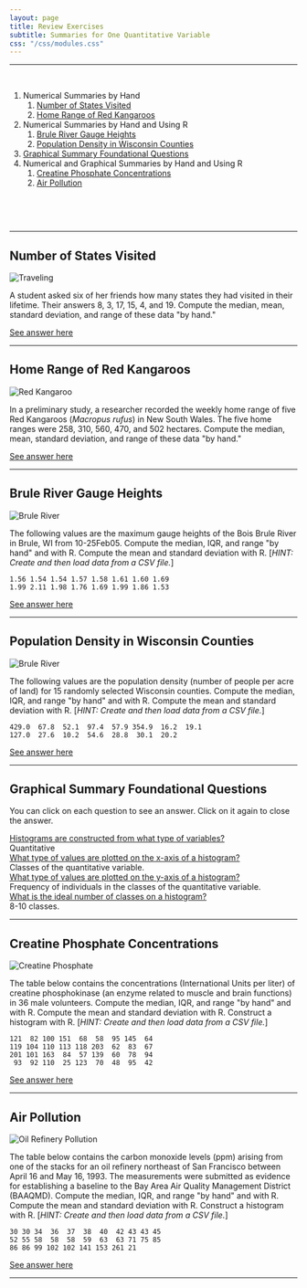 ```yaml
---
layout: page
title: Review Exercises
subtitle: Summaries for One Quantitative Variable
css: "/css/modules.css"
---
```


----

&nbsp;

1. Numerical Summaries by Hand
    1. [Number of States Visited](#number-of-states-visited)
    1. [Home Range of Red Kangaroos](#home-range-of-red-kangaroos)
1. Numerical Summaries by Hand and Using R
    1. [Brule River Gauge Heights](#brule-river-gauge-heights)
    1. [Population Density in Wisconsin Counties](#population-density-in-wisconsin-counties)
1. [Graphical Summary Foundational Questions](#graphical-summary-foundational-questions)
1. Numerical and Graphical Summaries by Hand and Using R
    1. [Creatine Phosphate Concentrations](#creatine-phosphate-concentrations)
    1. [Air Pollution](#air-pollution)

&nbsp;

&nbsp;

----

## Number of States Visited
<img src="zimgs/travel.jpg" alt="Traveling" class="img-right">

A student asked six of her friends how many states they had visited in their lifetime. Their answers 8, 3, 17, 15, 4, and 19. Compute the median, mean, standard deviation, and range of these data "by hand."

[See answer here](zRevExAns/UEDAQuant1.html#number-of-states-visited)

----

## Home Range of Red Kangaroos
<img src="zimgs/red_kangaroo.jpg" alt="Red Kangaroo" class="img-right">

In a preliminary study, a researcher recorded the weekly home range of five Red Kangaroos (*Macropus rufus*) in New South Wales. The five home ranges were 258, 310, 560, 470, and 502 hectares. Compute the median, mean, standard deviation, and range of these data "by hand."

[See answer here](zRevExAns/UEDAQuant1.html#home-range-of-red-kangaroos)

----

## Brule River Gauge Heights
<img src="zimgs/BruleRiver.jpg" alt="Brule River" class="img-right">

The following values are the maximum gauge heights of the Bois Brule River in Brule, WI from 10-25Feb05. Compute the median, IQR, and range "by hand" and with R. Compute the mean and standard deviation with R. [*HINT: Create and then load data from a CSV file.*]

```
1.56 1.54 1.54 1.57 1.58 1.61 1.60 1.69
1.99 2.11 1.98 1.76 1.69 1.99 1.86 1.53
```

[See answer here](zRevExAns/UEDAQuant1.html#brule-river-gauge-heights)

----

## Population Density in Wisconsin Counties
<img src="zimgs/Janesville.jpg" alt="Brule River" class="img-right">

The following values are the population density (number of people per acre of land) for 15 randomly selected Wisconsin counties. Compute the median, IQR, and range "by hand" and with R. Compute the mean and standard deviation with R. [*HINT: Create and then load data from a CSV file.*]

```
429.0  67.8  52.1  97.4  57.9 354.9  16.2  19.1
127.0  27.6  10.2  54.6  28.8  30.1  20.2
```

[See answer here](zRevExAns/UEDAQuant1.html#population-density-in-wisconsin-counties)

----

## Graphical Summary Foundational Questions

You can click on each question to see an answer. Click on it again to close the answer.

<div class="panel-group">
  <div class="panel panel-default">
    <div class="panel-heading">
      <div class="panel-title">
        <a data-toggle="collapse" href="#Hist1">Histograms are constructed from what type of variables?</a>
      </div>
    </div>
    <div id="Hist1" class="panel-collapse collapse">
      <div class="panel-body">Quantitative</div>
    </div>
  </div>
  
  <div class="panel panel-default">
    <div class="panel-heading">
      <div class="panel-title">
        <a data-toggle="collapse" href="#Hist2">What type of values are plotted on the x-axis of a histogram?</a>
      </div>
    </div>
    <div id="Hist2" class="panel-collapse collapse">
      <div class="panel-body">Classes of the quantitative variable.</div>
    </div>
  </div>

  <div class="panel panel-default">
    <div class="panel-heading">
      <div class="panel-title">
        <a data-toggle="collapse" href="#Hist3">What type of values are plotted on the y-axis of a histogram?</a>
      </div>
    </div>
    <div id="Hist3" class="panel-collapse collapse">
      <div class="panel-body">Frequency of individuals in the classes of the quantitative variable.</div>
    </div>
  </div>

  <div class="panel panel-default">
    <div class="panel-heading">
      <div class="panel-title">
        <a data-toggle="collapse" href="#Hist4">What is the ideal number of classes on a histogram?</a>
      </div>
    </div>
    <div id="Hist4" class="panel-collapse collapse">
      <div class="panel-body">8-10 classes.</div>
    </div>
  </div>

</div>

----

## Creatine Phosphate Concentrations
<img src="zimgs/creatine_phosphate.jpg" alt="Creatine Phosphate" class="img-right">

The table below contains the concentrations (International Units per liter) of creatine phosphokinase (an enzyme related to muscle and brain functions) in 36 male volunteers. Compute the median, IQR, and range "by hand" and with R. Compute the mean and standard deviation with R. Construct a histogram with R. [*HINT: Create and then load data from a CSV file.*]

```
121  82 100 151  68  58  95 145  64
119 104 110 113 118 203  62  83  67
201 101 163  84  57 139  60  78  94
 93  92 110  25 123  70  48  95  42
```

[See answer here](zRevExAns/UEDAQuant1.html#creatine-phosphate-concentrations)

----

## Air Pollution
<img src="zimgs/oil_refinery.jpg" alt="Oil Refinery Pollution" class="img-right">

The table below contains the carbon monoxide levels (ppm) arising from one of the stacks for an oil refinery northeast of San Francisco between April 16 and May 16, 1993. The measurements were submitted as evidence for establishing a baseline to the Bay Area Air Quality Management District (BAAQMD). Compute the median, IQR, and range "by hand" and with R. Compute the mean and standard deviation with R.  Construct a histogram with R. [*HINT: Create and then load data from a CSV file.*]

```
30 30 34  36  37  38  40  42 43 43 45
52 55 58  58  58  59  63  63 71 75 85
86 86 99 102 102 141 153 261 21
```

[See answer here](zRevExAns/UEDAQuant1.html#air-pollution)

----
